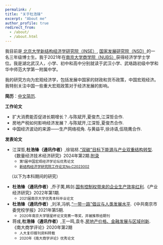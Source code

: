 ```yaml
---
permalink: /
title: "关于杜浩锋"
excerpt: "About me"
author_profile: true
redirect_from: 
  - /about/
  - /about.html
---
```

我目前是[ 北京大学新结构经济学研究院（INSE）](https://www.nse.pku.edu.cn/), [ 国家发展研究院（NSD）](https://nsd.pku.edu.cn/)的一名三年级博士生。我于2021年在[南京大学商学院（NUBS）](https://nubs.nju.edu.cn/)获得经济学学士学位。我是湖北武汉人，小学、初中和高中分别就读于武汉小学、武珞路初级中学和华中师范大学第一附属中学。

我的研究方向为宏观经济学，包括发展中国家的财政和货币政策，中国宏观经济。我特别关注中国一些重大宏观政策对于经济发展的影响。

**简历**：[中文简历](../assets/杜浩锋中文简历.pdf).


**工作论文**
+ 扩大消费能否促进长期增长？.与陈斌开,夏俊杰,江深哲合作.
+ 房地产税如何影响经济发展？.与陈斌开,江深哲,夏俊杰合作.
+ 中国经济波动的来源——生产网络视角. 与黄益平,徐诗语,伍晓鹰合作.

**发表论文**
+ 江深哲,**杜浩锋（通讯作者）**,徐铭梽.[“双碳”目标下能源与产业双重结构转型](../assets/双碳目标下能源与产业双重结构转型.pdf).《数量经济技术经济研究》2024年第2期.[附录](../assets/双碳目标下能源与产业双重结构转型附录.pdf)
  - <small>第1届中国宏观经济学论坛优秀论文</small>
  - <small>[新结构经济学研究院工作论文No.C2023002](https://www.nse.pku.edu.cn/xzyj/gzlw/gzlw2/533823.htm)</small>

&emsp;（以下为本科期间的研究）

+ **杜浩锋（通讯作者）**,乔子荑,韩剑.[国有控制权带来的企业生产效率红利](https://kns.cnki.net/kcms2/article/abstract?v=SDjqx_HoHgvXI0Bo8uJl3ZtwSimsbymiMqItI5blDKIsl2dJ03VCX3KPJeV0COicUUpSVbYmE3jEPc-hn6hEslPKqemBLpzQ8fOk4fGvoiCo4_ENleVxAGMLmq7t-RefD9GSY2uM48Cr7Hv_3UbwrA==&uniplatform=NZKPT&language=CHS).《产业经济研究》2022年第1期.
  - <small>2021届南京大学优秀本科毕业论文</small>
+ **杜浩锋（通讯作者）**,刘洋,冯帆.[“一带一路”倡议与人类发展水平](https://kns.cnki.net/kcms2/article/abstract?v=SDjqx_HoHgsLRSLpiEuz5eHYFSVrCspl-7ripTV7lpJfb32zwP1T_Jar_MgbFJcrPffHW5tYwv3Xnk-YcJvuF1Wpv8Mder0ju3bGCkq884B7BA5_4_Qs7VRj9McixC63OSzNhnuWZu5FUCQxeMVRKg==&uniplatform=NZKPT&language=CHS).《中共南京市委党校学报》2021年第5期.
  - <small>2020年南京大学银星杯论文竞赛一等奖，并被推荐给期刊</small>
+ 蒋彧,**杜浩锋（通讯作者）**,王一鸣,袁冬.[房地产价格、金融发展与区域创新](https://kns.cnki.net/kcms2/article/abstract?v=SDjqx_HoHgv3Lr_QkgU5WdvetHNW4SqGSBoKtz4UfxGoczz5aIpDPnOEfokeWZifxQrAGU0YA_Toxq_5Yefe0wo9fS_0DSyvxyffI0UmCsJeZQ_ggL5GDqunAk7w8w4ExDgTHzLxjp8=&uniplatform=NZKPT&language=CHS).《南大商学评论》2020年第2期
  - <small>人大复印报刊资料转载</small>
  - <small>2020年《南大商学评论》优秀论文</small>

